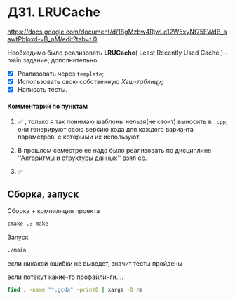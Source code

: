 # ДЗ1. LRUCache

https://docs.google.com/document/d/18gMzbw4RjwLc12W5xyNt75EWdB_aawtPbloxd-vB_nM/edit?tab=t.0

Необходимо было реализовать **LRUCache**( Least Recently Used Cache ) - main задание, дополнительно:

* [X] Реализовать через `template`;
* [X] Использовать свою собственную *Хеш-таблицу*;
* [X] Написать тесты.

#### Комментарий по пунктам

1. :white_check_mark: , только я так понимаю шаблоны нельзя(не стоит) выносить в `.cpp`, они генерируют 
    свою версию кода для каждого варианта параметров, с которыми их используют.

2. В прошлом семестре ее надо было реализовать по дисциплине ''Алгоритмы и структуры данных'' взял ее.

3. :white_check_mark:

## Сборка, запуск

Сборка + компиляция проекта

```cmd
cmake .; make
```

Запуск

```cmd
./main
```

если никакой ошибки не выведет, значит тесты пройдены


если потекут какие-то профайлинги....
```cmd
find . -name "*.gcda" -print0 | xargs -0 rm
```
